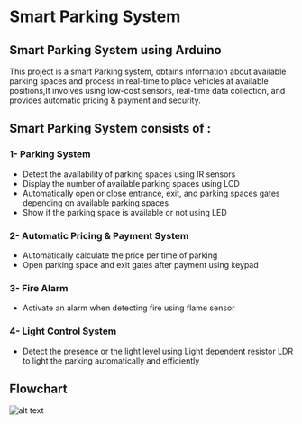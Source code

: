 # Smart Parking System


## Smart Parking System using Arduino

This project is a smart Parking system, obtains information about available parking spaces and process in real-time to place vehicles at available positions,It involves using low-cost sensors, real-time data collection, and provides automatic pricing & payment and security.


## Smart Parking System consists of :

### 1- Parking System

- Detect the availability of parking spaces using IR sensors
- Display the number of available parking spaces using LCD
- Automatically open or close entrance, exit, and parking spaces gates depending on available parking spaces
- Show if the parking space is available or not using LED


### 2- Automatic Pricing & Payment System

- Automatically calculate the price per time of parking
- Open parking space and exit gates after payment using keypad


### 3- Fire Alarm

- Activate an alarm when detecting fire using flame sensor

### 4- Light Control System

- Detect the presence or the light level using Light dependent resistor LDR to light the parking automatically and efficiently 





## Flowchart 

![alt text](https://i.imgur.com/xqV15BV.png)

